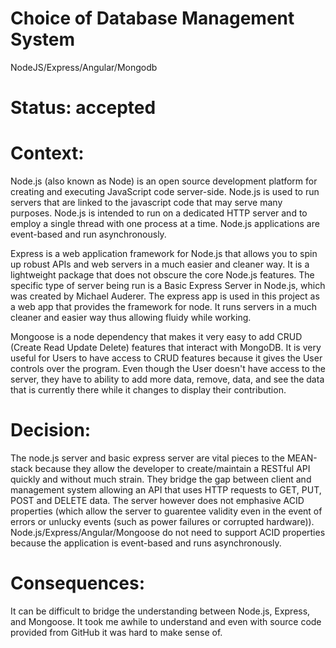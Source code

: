 # Choice of Database Management System

NodeJS/Express/Angular/Mongodb

# Status: accepted

# Context: 

Node.js (also known as Node) is an open source development platform for creating and executing JavaScript code server-side. Node.js is used to run servers that are linked to the javascript code that may serve many purposes. Node.js is intended to run on a dedicated HTTP server and to employ a single thread with one process at a time. Node.js applications are event-based and run asynchronously.

Express is a web application framework for Node.js that allows you to spin up robust APIs and web servers in a much easier and cleaner way. It is a lightweight package that does not obscure the core Node.js features. The specific type of server being run is a Basic Express Server in Node.js, which was created by Michael Auderer. The express app is used in this project as a web app that provides the framework for node. It runs servers in a much cleaner and easier way thus allowing fluidy while working.

Mongoose is a node dependency that makes it very easy to add CRUD (Create Read Update Delete) features that interact with MongoDB. It is very useful for Users to have access to CRUD features because it gives the User controls over the program. Even though the User doesn't have access to the server, they have to ability to add more data, remove, data, and see the data that is currently there while it changes to display their contribution.

# Decision:

The node.js server and basic express server are vital pieces to the MEAN-stack because they allow the developer to create/maintain a RESTful API quickly and without much strain. They bridge the gap between client and management system allowing an API that uses HTTP requests to GET, PUT, POST and DELETE data. The server however does not emphasive ACID properties (which allow the server to guarentee validity even in the event of errors or unlucky events (such as power failures or corrupted hardware)). Node.js/Express/Angular/Mongoose do not need to support ACID properties because the application is event-based and runs asynchronously.

# Consequences: 

It can be difficult to bridge the understanding between Node.js, Express, and Mongoose. It took me awhile to understand and even with source code provided from GitHub it was hard to make sense of.